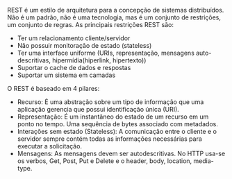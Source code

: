 REST é um estilo de arquitetura para a concepção de sistemas distribuídos.
Não é um padrão, não é uma tecnologia, mas é um conjunto de restrições, um conjunto de regras. As principais restrições REST são:
 - Ter um relacionamento cliente/servidor
 - Não possuir monitoração de estado (stateless)
 - Ter uma interface uniforme (URIs, representação, mensagens auto-descritivas, hipermídia(hiperlink, hipertexto))
 - Suportar o cache de dados e respostas
 - Suportar um sistema em camadas

O REST é baseado em 4 pilares:
 - Recurso: É uma abstração sobre um tipo de informação que uma aplicação gerencia que possui identificação única (URI).
  - Representação: É um instantâneo do estado de um recurso em um ponto no tempo. Uma sequência de bytes associado com metadados.
  - Interações sem estado (Stateless): A comunicação entre o cliente e o servidor sempre contém todas as informações necessárias para executar a solicitação.
  - Mensagens: As mensagens devem ser autodescritivas. No HTTP usa-se os verbos, Get, Post, Put e Delete e o header, body, location, media-type.